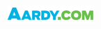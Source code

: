 <img src="https://raw.githubusercontent.com/aardvarkinsure/.github/develop/profile/aardy-logo.png" alt="drawing" width="200" style="margin-bottom:40px"/>
